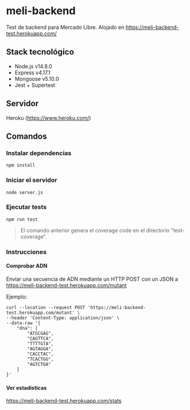 # meli-backend
Test de backend para Mercado Libre.
Alojado en https://meli-backend-test.herokuapp.com/

## Stack tecnológico

* Node.js v14.8.0
* Express v4.17.1
* Mongoose v5.10.0
* Jest + Supertest

## Servidor 
Heroku (https://www.heroku.com/) 

## Comandos

### Instalar dependencias

```
npm install
```

### Iniciar el servidor

```
node server.js
```

### Ejecutar tests

```
npm run test
```
> El comando anterior genera el coverage code en el directorio "test-coverage".

### Instrucciones

#### Comprobar ADN

Enviar una secuencia de ADN mediante un HTTP POST con un JSON a https://meli-backend-test.herokuapp.com/mutant

Ejemplo:
```
curl --location --request POST 'https://meli-backend-test.herokuapp.com/mutant' \
--header 'Content-Type: application/json' \
--data-raw '{
    "dna": [
        "ATGCGAG",
        "CAGTTCA",
        "TTTTGTA",
        "AGTAGGA",
        "CACCTAC",
        "TCACTGG",
        "AGTCTGA"
    ]
}'
```

#### Ver estadísticas

https://meli-backend-test.herokuapp.com/stats

